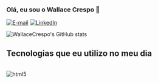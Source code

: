 ### Olá, eu sou o Wallace Crespo 🚀

[![E-mail](https://img.shields.io/badge/Microsoft_Outlook-0078D4?style=for-the-badge&logo=microsoft-outlook&logoColor=white)](wallace123wal@hotmail.com)
[![LinkedIn](https://img.shields.io/badge/LinkedIn-0077B5?style=for-the-badge&logo=linkedin&logoColor=white)](https://www.linkedin.com/in/wallace-crespo-299065191/)

![WallaceCrespo's GitHub stats](https://github-readme-stats.vercel.app/api?username=WallaceCrespo&show_icons=true&theme=great-gatsby)

## Tecnologias que eu utilizo no meu dia

<div style="display: inline block"><br/>
<img align="center" alt="html5" src="https://img.shields.io/badge/Java-ED8B00?style=for-the-badge&logo=java&logoColor=white" />
</div>
